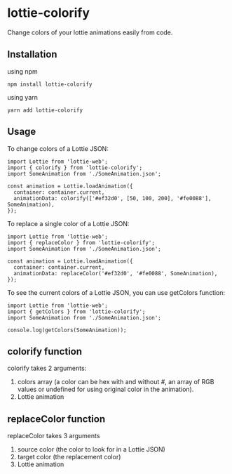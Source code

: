 # lottie-colorify
Change colors of your lottie animations easily from code.

## Installation

using npm

```shell
npm install lottie-colorify
```

using yarn

```shell
yarn add lottie-colorify
```

## Usage

To change colors of a Lottie JSON:
```shell
import Lottie from 'lottie-web';
import { colorify } from 'lottie-colorify';
import SomeAnimation from './SomeAnimation.json';

const animation = Lottie.loadAnimation({
  container: container.current,
  animationData: colorify(['#ef32d0', [50, 100, 200], '#fe0088'], SomeAnimation),
});
```

To replace a single color of a Lottie JSON:
```shell
import Lottie from 'lottie-web';
import { replaceColor } from 'lottie-colorify';
import SomeAnimation from './SomeAnimation.json';

const animation = Lottie.loadAnimation({
  container: container.current,
  animationData: replaceColor('#ef32d0', '#fe0088', SomeAnimation),
});

```
To see the current colors of a Lottie JSON, you can use getColors function:
```shell
import Lottie from 'lottie-web';
import { getColors } from 'lottie-colorify';
import SomeAnimation from './SomeAnimation.json';

console.log(getColors(SomeAnimation));
```

## colorify function

colorify takes 2 arguments:

1. colors array (a color can be hex with and without #, an array of RGB values or undefined for using original color in the animation).
2. Lottie animation

## replaceColor function

replaceColor takes 3 arguments

1. source color (the color to look for in a Lottie JSON)
2. target color (the replacement color)
3. Lottie animation